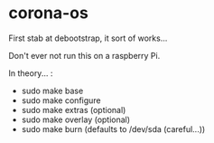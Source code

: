 # corona-os

First stab at debootstrap, it sort of works...

Don't ever not run this on a raspberry Pi.

In theory... :
* sudo make base
* sudo make configure
* sudo make extras (optional)
* sudo make overlay (optional)
* sudo make burn (defaults to /dev/sda (careful...))
